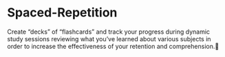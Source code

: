 # Spaced-Repetition
Create “decks” of “flashcards” and track your progress during dynamic study sessions reviewing what you’ve learned about various subjects in order to increase the effectiveness of your retention and comprehension.:thought_balloon:
